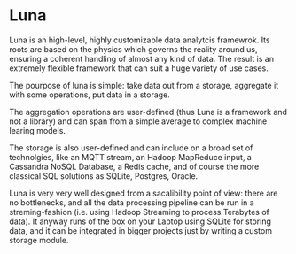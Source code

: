 

Luna
===

Luna is an high-level, highly customizable data analytcis framewrok. Its roots are based on the physics which governs the reality around us, ensuring a coherent handling of almost any kind of data. The result is an extremely flexible framework that can suit a huge variety of use cases.

The pourpose of luna is simple: take data out from a storage, aggregate it with some operations, put data in a storage.

The aggregation operations are user-defined (thus Luna is a framework and not a library) and can span from a simple average to complex machine learing models.

The storage is also user-defined and can include on a broad set of technolgies, like an MQTT stream, an Hadoop MapReduce input, a Cassandra NoSQL Database, a Redis cache, and of course the more classical SQL solutions as SQLite, Postgres, Oracle.

Luna is very very well designed from a sacalibility point of view: there are no bottlenecks, and all the data processing pipeline can be run in a streming-fashion (i.e. using Hadoop Streaming to process Terabytes of data). It anyway runs of the box on your Laptop using SQLite for storing data, and it can be integrated in bigger projects just by writing a custom storage module.








